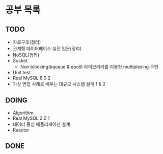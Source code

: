 # 공부 목록

## TODO

- 자료구조(정리)
- 관계형 데이터베이스 실전 입문(정리)
- NoSQL(정리)
- Socket
  - Non blocking(kqueue & epoll) 라이브러리를 이용한 multiplexing 구현
- Unit test
- Real MySQL 8.0 2
- 가상 면접 사례로 배우는 대규모 시스템 설계 1 & 2

## DOING

- Algorithm
- Real MySQL 2.0 1
- 데이터 중심 에플리케이션 설계
- Reactor

## DONE
